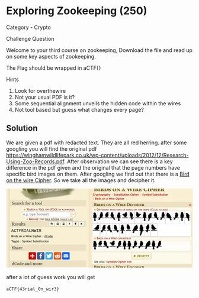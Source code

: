 # Exploring Zookeeping (250)

Category - Crypto

Challenge Question

Welcome to your third course on zookeeping, Download the file and read up on some key aspects of zookeeping.

The Flag should be wrapped in aCTF{}

Hints

1) Look for overthewire
2) Not your usual PDF is it?
3) Some sequential alignment unveils the hidden code within the wires
4) Not tool based but guess what changes every page?

## Solution

We are given a pdf with redacted text. They are all red herring. after some googling you will find the original pdf https://winghamwildlifepark.co.uk/wp-content/uploads/2012/12/Research-Using-Zoo-Records.pdf. After observation we can see there is a key difference in the pdf given and the original that the page numbers have specific bird images on them. After googling we find out that there is a [Bird on the wire Cipher](https://www.dcode.fr/birds-on-a-wire-cipher). So we take all the images and decipher it.

![alt text](image.jpg)

after a lot of guess work you will get

`aCTF{43rial_0n_wir3}`